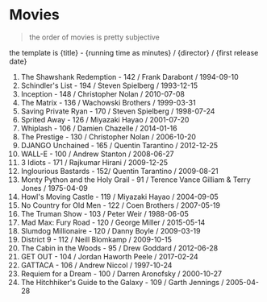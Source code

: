 # Movies

> the order of movies is pretty subjective

the template is {title} - {running time as minutes} / {director} / {first release date}

1. The Shawshank Redemption - 142 / Frank Darabont / 1994-09-10
1. Schindler's List - 194 / Steven Spielberg / 1993-12-15
1. Inception - 148 / Christopher Nolan / 2010-07-08
1. The Matrix - 136 / Wachowski Brothers / 1999-03-31
1. Saving Private Ryan - 170 / Steven Spielberg / 1998-07-24
1. Sprited Away - 126 / Miyazaki Hayao / 2001-07-20
1. Whiplash - 106 / Damien Chazelle / 2014-01-16
1. The Prestige - 130 / Christopher Nolan / 2006-10-20
1. DJANGO Unchained - 165 / Quentin Tarantino / 2012-12-25
1. WALL-E - 100 / Andrew Stanton / 2008-06-27
1. 3 Idiots - 171 / Rajkumar Hirani / 2009-12-25
1. Inglourious Bastards - 152/ Quentin Tarantino / 2009-08-21
1. Monty Python and the Holy Grail - 91 / Terence Vance Gilliam & Terry Jones / 1975-04-09
1. Howl's Moving Castle - 119 / Miyazaki Hayao / 2004-09-05
1. No Country for Old Men - 122 / Coen Brothers / 2007-05-19
1. The Truman Show - 103 / Peter Weir / 1988-06-05
1. Mad Max: Fury Road - 120 / George Miller / 2015-05-14
1. Slumdog Millionaire - 120 / Danny Boyle / 2009-03-19
1. District 9 - 112 / Neill Blomkamp / 2009-10-15
1. The Cabin in the Woods - 95 / Drew Goddard / 2012-06-28
1. GET OUT - 104 / Jordan Haworth Peele / 2017-02-24
1. GATTACA - 106 / Andrew Niccol / 1997-10-24
1. Requiem for a Dream - 100 / Darren Aronofsky / 2000-10-27
1. The Hitchhiker's Guide to the Galaxy - 109 / Garth Jennings / 2005-04-28
